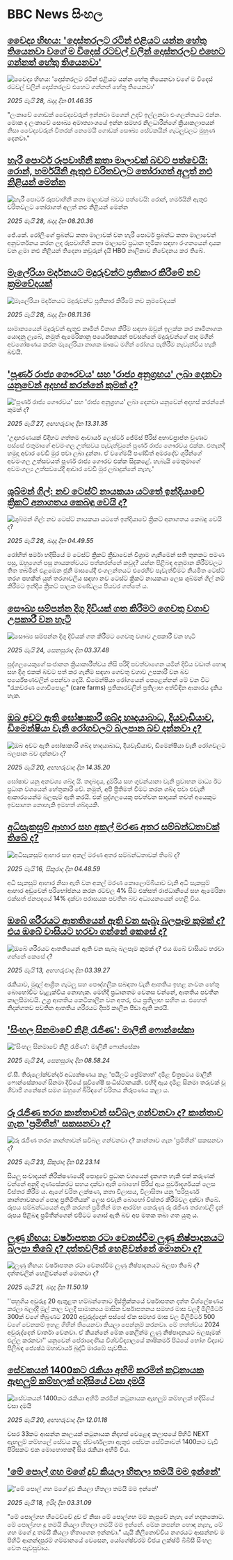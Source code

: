 # BBC News සිංහල## [වෛද්‍ය හිඟය: 'දොස්තරලට රටින් එළියට යන්න හේතු තියෙනවා වගේ ම විදෙස් රටවල් වලින් දොස්තරලව එහෙට ගන්නත් හේතු තියෙනවා'](https://www.bbc.com/sinhala/articles/cn8z2pj4p23o?at_campaign=githubrss)![වෛද්‍ය හිඟය: 'දොස්තරලට රටින් එළියට යන්න හේතු තියෙනවා වගේ ම විදෙස් රටවල් වලින් දොස්තරලව එහෙට ගන්නත් හේතු තියෙනවා'](https://ichef.bbci.co.uk/ace/standard/240/cpsprodpb/2bb2/live/101c9a00-3a2b-11f0-8b82-f75b8da723b0.jpg)_2025 මැයි 28, බදාදා දින 01.46.35_"ලංකාවේ ගොඩක් වෛද්‍යවරුන් ඉන්නවා මගෙන් උදව් ඉල්ලනවා එංගලන්තයට එන්න. මොක ද ලංකාවේ සෞඛ්‍ය අමාත්‍යාංශයේ ඉන්න සමහර නිලධාරීන්ගේ ක්‍රියාකලාපයන් නිසා වෛද්‍යවරුන් විතරක් නෙමෙයි ගොඩක් සෞඛ්‍ය සේවකයින් ගැටලුවලට මුහුණ දෙනවා."## [හැරී පොටර් රූපවාහිනී කතා මාලාවක් බවට පත්වෙයි: රොන්, හර්මයිනි ඇතුළු චරිතවලට තෝරාගත් අලුත් නළු නිළියන් මෙන්න](https://www.bbc.com/sinhala/articles/cre9x13vq0xo?at_campaign=githubrss)![හැරී පොටර් රූපවාහිනී කතා මාලාවක් බවට පත්වෙයි: රොන්, හර්මයිනි ඇතුළු චරිතවලට තෝරාගත් අලුත් නළු නිළියන් මෙන්න](https://ichef.bbci.co.uk/ace/standard/240/cpsprodpb/403e/live/16f8eae0-3b11-11f0-be22-5d8c78ce8bc8.png)_2025 මැයි 28, බදාදා දින 08.20.36_ජේ.කේ. රෝලිංගේ ප්‍රබන්ධ කතා මාලාවක් වන හැරී පොටර් ප්‍රබන්ධ කතා මාලාවෙන් අනුවර්තනය කරන ලද රූපවාහිනී කතා මාලාවේ ප්‍රධාන භූමිකා සඳහා රංගනයෙන් දායක වන ළමා නළු නිළියන් තිදෙනා කවුරුන් දැයි HBO නාලිකාව නිවේදනය කර තිබේ.## [මැලේරියා මර්දනයට මදුරුවන්ට ප්‍රතිකාර කිරීමේ නව ක්‍රමවේදයක්](https://www.bbc.com/sinhala/articles/cd0l7y8eml9o?at_campaign=githubrss)![මැලේරියා මර්දනයට මදුරුවන්ට ප්‍රතිකාර කිරීමේ නව ක්‍රමවේදයක්](https://ichef.bbci.co.uk/ace/standard/240/cpsprodpb/9dc6/live/e95ed1a0-3659-11f0-a2c9-cb3e24c16fff.jpg)_2025 මැයි 28, බදාදා දින 08.11.36_සාමාන්‍යයෙන් මදුරුවන් ඇතුළු කෘමීන් විනාශ කිරීම සඳහා  ඔවුන් ඉලක්ක කර කෘමිනාශක යොදනු ලැබේ, නමුත් ඇමෙරිකානු පර්යේෂකයන් පවසන්නේ මදුරුවන්ගේ පාද මගින් අවශෝෂණය කරන මැලේරියා නාශක ඖෂධ මගින් රෝගය පැතිරීම නැවැත්විය හැකි බවයි.## ['පූර්ණ රාජ්‍ය ගෞරවය' සහ  'රාජ්‍ය අනුග්‍රහය' ලබා දෙනවා යනුවෙන් අදහස් කරන්නේ කුමක් ද?](https://www.bbc.com/sinhala/articles/ce81z1ydneeo?at_campaign=githubrss)!['පූර්ණ රාජ්‍ය ගෞරවය' සහ  'රාජ්‍ය අනුග්‍රහය' ලබා දෙනවා යනුවෙන් අදහස් කරන්නේ කුමක් ද?](https://ichef.bbci.co.uk/ace/standard/240/cpsprodpb/c317/live/ab11d0d0-3af7-11f0-8519-3b5a01ebe413.jpg)_2025 මැයි 27, අඟහරුවාදා දින 13.31.35_'උදාහරණයක් විදිහට ගත්තම ආචාර්ය ලෙස්ටර් ජේම්ස් පීරිස් අභාවප්‍රාප්ත වුණාට පස්සේ එතුමාගේ අවමංගල උත්සවය පැවැත්වුනේ පූර්ණ රාජ්‍ය ගෞරවය එක්ක. එතැනදී හමුදා අචාර වෙඩි මුර පවා ලබා දුන්නා. ඒ වගේමයි පණ්ඩිත් අමරදේව ශුරීන්ගේ අවමංගල උත්සවයත් පූර්ණ රාජ්‍ය ගෞරව එක්ක සිදුකළේ. හැබැයි මෙතුමාගේ අවමංගල්‍ය උත්සවයේදී ආචාර වෙඩි මුර ලබාදුන්නේ නැහැ.'## [ශුබ්මන් ගිල්: නව ටෙස්ට් නායකයා යටතේ ඉන්දියාවේ ක්‍රිකට් අනාගතය කෙබඳු වෙයි ද?](https://www.bbc.com/sinhala/articles/c9q01wg9wv9o?at_campaign=githubrss)![ශුබ්මන් ගිල්: නව ටෙස්ට් නායකයා යටතේ ඉන්දියාවේ ක්‍රිකට් අනාගතය කෙබඳු වෙයි ද?](https://ichef.bbci.co.uk/ace/standard/240/cpsprodpb/f182/live/74d38f20-3211-11f0-8519-3b5a01ebe413.jpg)_2025 මැයි 28, බදාදා දින 04.49.55_රෝහිත් ෂර්මා හදිසියේ ම ටෙස්ට් ක්‍රිකට් ක්‍රීඩාවෙන් විශ්‍රාම ගැනීමෙන් සති තුනකට පමණ පසු, ඔහුගෙන් පසු නායකත්වයට පත්කරන්නේ කවුද? යන්න පිළිබඳ අනුමාන කිරීම්වලට තිත තබමින් එළඹෙන ජූනි මාසයේදී එංගලන්තයට එරෙහිව පැවැත්වීමට නියමිත ටෙස්ට් තරග පහකින් යුත් තරගාවලිය සඳහා නව ටෙස්ට් ක්‍රිකට් නායකයා ලෙස ශුබ්මන් ගිල් නම් කිරීමට ඉන්දීය ක්‍රිකට් පාලක මණ්ඩලය පියවර ගත්තේ ය.## [සෞඛ්‍ය සම්පන්න දිගු දිවියක් ගත කිරීමට ගෙවතු වගාව උපකාරී වන හැටි](https://www.bbc.com/sinhala/articles/c9vgg2j8d2yo?at_campaign=githubrss)![සෞඛ්‍ය සම්පන්න දිගු දිවියක් ගත කිරීමට ගෙවතු වගාව උපකාරී වන හැටි](https://ichef.bbci.co.uk/ace/standard/240/cpsprodpb/e8d5/live/dea8fff0-364b-11f0-8185-6772e52c97ad.jpg)_2025 මැයි 24, සෙනසුරාදා දින 03.37.48_පුද්ගලයෙකුගේ සංජානන ක්‍රියාකාරීත්වය නිසි පරිදි පවත්වාගෙන යමින් දිවිය වඩාත් හොඳ සහ දිගු එකක් බවට පත් කර ගැනීම සඳහා ගෙවතු වගාව උපකාරී වන බව පර්යේෂණවලින් පෙන්වා දෙයි. ඩිමෙන්ෂියා රෝගයෙන් පෙළෙන්නන් මේ වන විට "රැකවරණ ගොවිපොළ" (care farms) ප්‍රතිකාරවලින් ප්‍රතිලාභ අත්විඳින ආකාරය දැකිය හැක.## [ඔබ අවට ඇති ඝෝෂාකාරී ශබ්ද හෘදයාබාධ, දියවැඩියාව, ඩිමෙන්ෂියා වැනි රෝගවලට බලපාන බව දන්නවා ද?](https://www.bbc.com/sinhala/articles/cx2qq901y71o?at_campaign=githubrss)![ඔබ අවට ඇති ඝෝෂාකාරී ශබ්ද හෘදයාබාධ, දියවැඩියාව, ඩිමෙන්ෂියා වැනි රෝගවලට බලපාන බව දන්නවා ද?](https://ichef.bbci.co.uk/ace/standard/240/cpsprodpb/9f2e/live/891d22c0-3635-11f0-a37a-396a0d1059f3.jpg)_2025 මැයි 20, අඟහරුවාදා දින 14.35.20_ඝෝෂාව යනු අනවශ්‍ය ශබ්ද යි.  තදබදය, දුම්රිය සහ ගුවන්යානා වැනි ප්‍රවාහන මාධ්‍ය ඊට ප්‍රධාන වශයෙන් හේතුකාරී වේ. නමුත්, අපි ප්‍රීතිමත් වීමට කරන ශබ්ද පවා එවැනි ආකාරයෙන්ම බලපෑම් ඇති කරයි. එක් පුද්ගලයෙකු පවත්වන සාදයක් තවත් අයෙකුට ඉවසාගත නොහැකි ඉමහත් ශබ්දයකි.## [අධිසැකසුම් ආහාර සහ අකල් මරණ අතර සම්බන්ධතාවක් තිබේ ද?](https://www.bbc.com/sinhala/articles/cj68g6r56xxo?at_campaign=githubrss)![අධිසැකසුම් ආහාර සහ අකල් මරණ අතර සම්බන්ධතාවක් තිබේ ද?](https://ichef.bbci.co.uk/ace/standard/240/cpsprodpb/efb3/live/e02db190-242b-11f0-b474-cfd8b4328741.jpg)_2025 මැයි 16, සිකුරාදා දින 04.48.59_අධි සැකසුම් ආහාර නිසා ඇති වන අකල් මරණ කොලොම්බියාව වැනි අධි සැකසුම් ආහාර අඩුවෙන් පරිභෝජනය කරන රටවල 4% සිට එක්සත් රාජධානියේ සහ ඇමෙරිකා එක්සත් ජනපදයේ 14% දක්වා පරාසයක පවතින බව අධ්‍යයනයෙන් හෙළි විය.## [ඔබේ ශරීරයට ආතතියෙන් ඇති වන සැබෑ බලපෑම කුමක් ද? එය ඔබේ වාසියට හරවා ගන්නේ කෙසේ ද?](https://www.bbc.com/sinhala/articles/c0r5ydvy548o?at_campaign=githubrss)![ඔබේ ශරීරයට ආතතියෙන් ඇති වන සැබෑ බලපෑම කුමක් ද? එය ඔබේ වාසියට හරවා ගන්නේ කෙසේ ද?](https://ichef.bbci.co.uk/ace/standard/240/cpsprodpb/cf90/live/1ac001c0-0afd-11f0-94d4-6f954f5dcfa3.jpg)_2025 මැයි 13, අඟහරුවාදා දින 03.39.27_රැකියාව, මුදල් ආශ්‍රිත ගැටලු සහ පෞද්ගලික සබඳතා වැනි ආතතිය ඉහළ නංවන හේතු බොහෝවිට වැළැක්විය නොහැක. මෙහිදී ප්‍රධානතම වෙනස වන්නේ, ආතතිය පවතින කාලසීමාවයි. උග්‍ර ආතතිය කෙටිකාලීන වන අතර, එය ප්‍රතිලාභ සහිත ය. එහෙත් නිදන්ගතව පවතින ආතතිය ශරීරයට දීර්ඝ කාලීන පීඩා ඇති කරයි.## ['සිංහල සිනමාවේ නිළි රැජිණ': මාලිනී ෆොන්සේකා](https://www.bbc.com/sinhala/articles/c3rp4v4gx8zo?at_campaign=githubrss)!['සිංහල සිනමාවේ නිළි රැජිණ': මාලිනී ෆොන්සේකා](https://ichef.bbci.co.uk/ace/standard/240/cpsprodpb/b56d/live/c76a2200-3886-11f0-a5e8-f10a74faedda.jpg)_2025 මැයි 24, සෙනසුරාදා දින 08.58.24_ඒ.සී. තිරුලෝක්චන්දර් අධ්‍යක්ෂණය කළ 'පයිලට් ප්‍රේම්නාත්' දමිළ චිත්‍රපටය මාලිනී ෆොන්සේකාගේ සිනමා දිවියේ සුවිශේෂී සංධිස්ථානයකි.
එහිදී ඇය දමිළ සිනමා තරුවක් වූ ශිවාජි ගනේෂන් සමග ඔහුගේ බිරිඳගේ චරිතය නිරූපණය කළා ය.## [රූ රැජිණ තරග කාන්තාවන් සවිබල ගන්වනවා ද? කාන්තාව ගැන 'ප්‍රමිතීන්' සකසනවා ද?](https://www.bbc.com/sinhala/articles/c39xzxmjkvzo?at_campaign=githubrss)![රූ රැජිණ තරග කාන්තාවන් සවිබල ගන්වනවා ද? කාන්තාව ගැන 'ප්‍රමිතීන්' සකසනවා ද?](https://ichef.bbci.co.uk/ace/standard/240/cpsprodpb/9c2b/live/e52aa6b0-377e-11f0-8519-3b5a01ebe413.jpg)_2025 මැයි 23, සිකුරාදා දින 02.23.14_සියලු සංවාදයන් නිරීක්ෂණයේදී පොදුවේ ප්‍රධාන වශයෙන් දැකගත හැකි එක් කරුණක් වන්නේ අනුදි ගුණසේකරට සහය දක්වා ඇති බොහෝ පිරිස් ඇය පූර්වාදර්ශයක් ලෙස විස්තර කිරීම ය. ඇගේ චරිත ලක්ෂණ, කතා විලාසය, විලාසිතා යනු 'පරිපූර්ණ කාන්තාවකගේ පොදු ප්‍රතිමිතියක්' ලෙස එවැනි බොහෝ විස්තර කිරීම්වල දක්වා තිබේ. රූපය සම්බන්ධයෙන් ඇති කරගත් ප්‍රමිතීන් මත ආරම්භ කෙරුණු රූ රැජිණ තරගාවලි දැන් රූපය පිළිබඳ ප්‍රමිතීන්ගෙන් එපිටට ගොස් ඇති බව අප මතක තබා ගත යුතු ය.## [ලුණු හිඟය: වර්ෂාපතන රටා වෙනස්වීම ලුණු නිෂ්පාදනයට බලපා තිබේ ද? දත්තවලින් හෙළිවන්නේ මොනවා ද?](https://www.bbc.com/sinhala/articles/c80kk558y9lo?at_campaign=githubrss)![ලුණු හිඟය: වර්ෂාපතන රටා වෙනස්වීම ලුණු නිෂ්පාදනයට බලපා තිබේ ද? දත්තවලින් හෙළිවන්නේ මොනවා ද?](https://ichef.bbci.co.uk/ace/standard/240/cpsprodpb/dadc/live/56740d00-36d7-11f0-8519-3b5a01ebe413.jpg)_2025 මැයි 21, බදාදා දින 11.50.19_''පහුගිය අවුරුදු 20 ඇතුළත හම්බන්තොට දිස්ත්‍රික්කයේ වර්ෂාපතන දත්ත විශ්ලේෂණය කරලා බලද්දී මුල් කාල වලදී සාමාන්‍යය මාසික වර්ෂාපතනය සමහර මාස වලදී මිලිමීටර් 300ක් වගේ තිබුණට 2020 අවුරුද්දෙන් පස්සේ ඒක සමහර මාස වල මිලිමීටර් 500 වගේ වෙනකම් ඉහළ ගිහින් තියෙනවා කියලා පෙන්නුම් කරනවා. මේ තත්ත්වය 2024 අවුරුද්දෙත් වාර්තා වෙනවා. ඒ කියන්නේ මේක කෙලින්ම ලුණු නිෂ්පාදනයට බලපෑමක් එල්ල කරනවා'' යනුවෙන් පේරාදෙණිය විශ්වවිද්‍යාලයේ කෘෂිකර්ම පිඨයේ භෝග විද්‍යාව පිලිබඳ ජ්‍යෙෂ්ඨ මහාචාර්ය බුද්ධි මාරඹේ පැවසීය.## [සේවකයන් 1400කට රැකියා අහිමි කරමින් කටුනායක ඇඟලුම් කම්හලක් හදිසියේ වසා දමයි](https://www.bbc.com/sinhala/articles/c1w33e5xv4zo?at_campaign=githubrss)![සේවකයන් 1400කට රැකියා අහිමි කරමින් කටුනායක ඇඟලුම් කම්හලක් හදිසියේ වසා දමයි](https://ichef.bbci.co.uk/ace/standard/240/cpsprodpb/89e1/live/f99be1b0-356f-11f0-a288-d583f745f4b6.jpg)_2025 මැයි 20, අඟහරුවාදා දින 12.01.18_වසර 33කට ආසන්න කාලයක් කටුනායක නිදහස් වෙළෙඳ කලාපයේ පිහිටි NEXT ඇඟලුම් කම්හලේ සේවය කළ ස්වර්ණලතා ඇතුළු සේවක සේවිකාවන් 1400කට වැඩි පිරිසකට එක මොහොතකදී සිය රැකියා අහිමි විය.## ['මේ පොල් ගහ මගේ දුව කියලා හිතලා තමයි මම ඉන්නේ'](https://www.bbc.com/sinhala/articles/c071zevj3jlo?at_campaign=githubrss)!['මේ පොල් ගහ මගේ දුව කියලා හිතලා තමයි මම ඉන්නේ'](https://ichef.bbci.co.uk/ace/standard/240/cpsprodpb/a068/live/f665daa0-3317-11f0-96c3-cf669419a2b0.jpg)_2025 මැයි 18, ඉරිදා දින 03.31.09_"මේ පොල්ගහ හිටෙව්වේ දුව ඒ නිසා මේ පොල්ගහ මම කැපුවේ නැහැ ගේ හදනකොට. මේ පොල්ගහ දූ තමයි කියලා හිතලා තමයි මම ඉන්නේ. මේක කපන්න හොඳ නැහැ, මේ ගහ මගේ දූ තමයි කියලා හිතාගෙන ඉන්නවා." යැයි කිලිනොච්චිය නගරයට ආසන්නව ම පිහිටි ආනන්දපුරම් ගම්මානයේ වෙසෙන, යෝගේෂ්වරම් විජය ලක්ෂ්මි බීබීසී සිංහල වෙත පැවසුවාය.